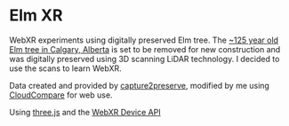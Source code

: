 # Elm XR
WebXR experiments using digitally preserved Elm tree. The [~125 year old Elm tree in Calgary, Alberta](https://www.cbc.ca/news/canada/calgary/calgary-stampede-elm-fate-tree-digital-preservation-1.6008513) is set to be removed for new construction and was digitally preserved using 3D scanning LiDAR technology. I decided to use the scans to learn WebXR.

Data created and provided by [capture2preserve](https://alberta.preserve.ucalgary.ca/sites/stampede-elm/), modified by me using [CloudCompare](https://www.danielgm.net/cc/) for web use.

Using [three.js](https://threejs.org/) and the [WebXR Device API](https://www.w3.org/TR/webxr/)
